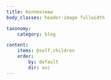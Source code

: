 ```yaml
---
title: Коллективы
body_classes: header-image fullwidth

taxonomy:
    category: blog

content:
    items: @self.children
    order:
        by: default
        dir: asc
---
```

